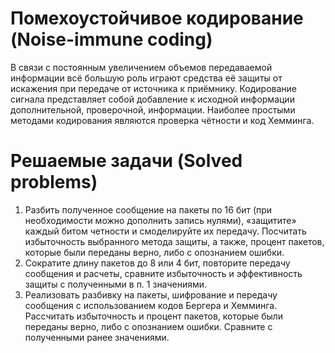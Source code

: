 # Помехоустойчивое кодирование (Noise-immune coding)
В связи с постоянным увеличением объемов передаваемой информации всё большую роль играют средства её защиты от искажения при передаче от источника к приёмнику. Кодирование сигнала представляет собой добавление к исходной информации дополнительной, проверочной, информации. Наиболее простыми методами кодирования являются проверка чётности и код Хемминга.
# Решаемые задачи (Solved problems)
1. Разбить полученное сообщение на пакеты по 16 бит (при необходимости можно дополнить запись нулями), «защитите» каждый битом четности и смоделируйте их передачу. Посчитать избыточность выбранного метода защиты, а также, процент пакетов, которые были переданы верно, либо с опознанием ошибки.
2. Сократите длину пакетов до 8 или 4 бит, повторите передачу сообщения и расчеты, сравните избыточность и эффективность защиты с полученными в п. 1 значениями.
3. Реализовать разбивку на пакеты, шифрование и передачу сообщения с использованием кодов Бергера и Хемминга. Рассчитать избыточность и процент пакетов, которые были переданы верно, либо с опознанием ошибки. Сравните с полученными ранее значениями.
